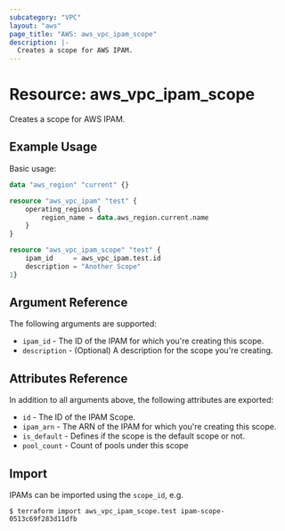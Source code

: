```yaml
---
subcategory: "VPC"
layout: "aws"
page_title: "AWS: aws_vpc_ipam_scope"
description: |-
  Creates a scope for AWS IPAM.
---
```


# Resource: aws_vpc_ipam_scope

Creates a scope for AWS IPAM.

## Example Usage

Basic usage:

```terraform
data "aws_region" "current" {}

resource "aws_vpc_ipam" "test" {
	operating_regions {
		region_name = data.aws_region.current.name
	}
}

resource "aws_vpc_ipam_scope" "test" {
	ipam_id     = aws_vpc_ipam.test.id
	description = "Another Scope"
1}
```

## Argument Reference

The following arguments are supported:

* `ipam_id` - The ID of the IPAM for which you're creating this scope.
* `description` - (Optional) A description for the scope you're creating.

## Attributes Reference

In addition to all arguments above, the following attributes are exported:

* `id` - The ID of the IPAM Scope.
* `ipam_arn` - The ARN of the IPAM for which you're creating this scope.
* `is_default` - Defines if the scope is the default scope or not.
* `pool_count` - Count of pools under this scope

## Import

IPAMs can be imported using the `scope_id`, e.g.

```
$ terraform import aws_vpc_ipam_scope.test ipam-scope-0513c69f283d11dfb
```
